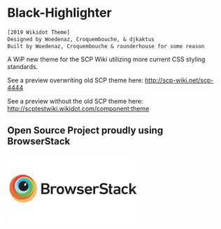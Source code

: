 # Black-Highlighter

    [2019 Wikidot Theme]
    Designed by Woedenaz, Croquembouche, & djkaktus
    Built by Woedenaz, Croquembouche & rounderhouse for some reason
    
    
A WiP new theme for the SCP Wiki utilizing more current CSS styling standards.

See a preview overwriting old SCP theme here: http://scp-wiki.net/scp-4444

See a preview without the old SCP theme here: http://scptestwiki.wikidot.com/component:theme

## Open Source Project proudly using BrowserStack
[![BrowserStack](images/browserstack-logo-600x315.png)](https://www.browserstack.com/)
